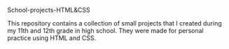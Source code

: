 School-projects-HTML&CSS

This repository contains a collection of small projects that I created during my 11th and 12th grade in high school.
They were made for personal practice using HTML and CSS.
